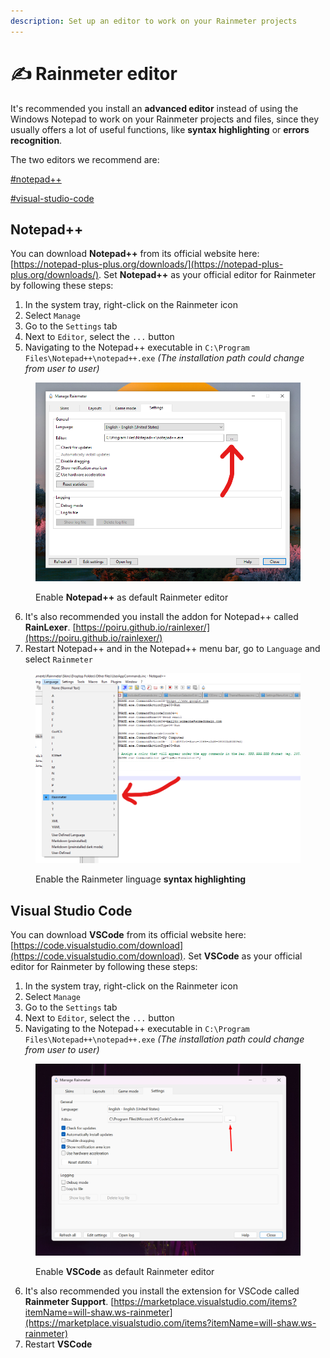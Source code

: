 ```yaml
---
description: Set up an editor to work on your Rainmeter projects
---
```


# ✍ Rainmeter editor

It's recommended you install an **advanced editor** instead of using the Windows Notepad to work on your Rainmeter projects and files, since they usually offers a lot of useful functions, like **syntax highlighting** or **errors recognition**.

The two editors we recommend are:

[#notepad++](editor.md#notepad++ "mention")

[#visual-studio-code](editor.md#visual-studio-code "mention")



## Notepad++

You can download **Notepad++** from its official website here: [https://notepad-plus-plus.org/downloads/](https://notepad-plus-plus.org/downloads/). Set **Notepad++** as your official editor for Rainmeter by following these steps:&#x20;

1. In the system tray, right-click on the Rainmeter icon
2. Select `Manage`
3. Go to the `Settings` tab
4. Next to `Editor`, select the `...` button
5. Navigating to the Notepad++ executable in `C:\Program Files\Notepad++\notepad++.exe` _(The installation path could change from user to user)_

<figure><img src="../.gitbook/assets/np++_default_editor.png" alt=""><figcaption><p>Enable <strong>Notepad++</strong> as default Rainmeter editor</p></figcaption></figure>

6. It's also recommended you install the addon for Notepad++ called **RainLexer**. [https://poiru.github.io/rainlexer/](https://poiru.github.io/rainlexer/)
7. Restart Notepad++ and in the Notepad++ menu bar, go to `Language` and select `Rainmeter`

<figure><img src="../.gitbook/assets/np++_syntax_highlighting.png" alt=""><figcaption><p>Enable the Rainmeter linguage <strong>syntax highlighting</strong></p></figcaption></figure>



## Visual Studio Code

You can download **VSCode** from its official website here:[ ](https://code.visualstudio.com/download)[https://code.visualstudio.com/download](https://code.visualstudio.com/download). Set **VSCode** as your official editor for Rainmeter by following these steps:&#x20;

1. In the system tray, right-click on the Rainmeter icon
2. Select `Manage`
3. Go to the `Settings` tab
4. Next to `Editor`, select the `...` button
5. Navigating to the Notepad++ executable in `C:\Program Files\Notepad++\notepad++.exe` _(The installation path could change from user to user)_

<figure><img src="../.gitbook/assets/VSCode_default_editor.png" alt=""><figcaption><p>Enable <strong>VSCode</strong> as default Rainmeter editor</p></figcaption></figure>

6. It's also recommended you install the extension for VSCode called **Rainmeter Support**. [https://marketplace.visualstudio.com/items?itemName=will-shaw.ws-rainmeter](https://marketplace.visualstudio.com/items?itemName=will-shaw.ws-rainmeter)
7. Restart **VSCode**
